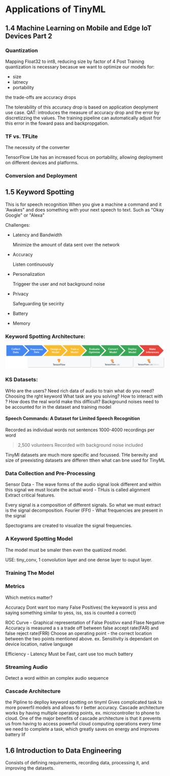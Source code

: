 # Applications of TinyML
## 1.4 Machine Learning on Mobile and Edge IoT Devices Part 2

### Quantization
Mapping Float32 to int8, reducing size by  factor of 4 
Post Training quantization is necessary  becasue we want to optimize our models for:
<ul>
    <li>size</li>
    <li>latnecy</li>
    <li>portability</li>
</ul>
the trade-offs are accuracy drops

The tolerability of this accuracy drop is based on application deoplyment use case.
QAT: introduces the measure of accuracy drop and the error by discretizzing the values. The training pipeline can automatically adjust fror this error in the foward pass and backpropgation. 

### TF vs. TFLite
The necessity of the converter

TensorFlow Lite has an increased focus on portability, allowing deployment on different devices and platforms.

### Conversion and Deployment

## 1.5 Keyword Spotting
This is for speech recognition
When you give a machine a command and it 'Awakes" and does something with your next speech to text. Such as "Okay Google" or "Alexa"

Challenges:
<ul>
    <li>Latency and Bandwidth</li>
        <p>Minimize the amount of data sent over the network</p>    
    <li>Accuracy </li>
        <p>Listen continuously</p>
    <li>Personalization</li>
        <p>Triggeer the user and not background noise</p>
    <li>Privacy</li>
        <p>Safeguarding tje secirity </p>
    <li>Battery</li>
        <p></p>
    <li>Memory</li>
        <p></p>
</ul>


### Keyword Spotting Architecture:
![Alt text](image.png)

### KS Datasets:
WHo are the users? Need rich data of audio to train
what do you need? Choosing the rght keyword
What task are you solving? How to interact with ?
How does the real world make this difficult? Background noises need to be accounted for in the dataset and training model

#### Speech Commands: A Dataset for Limited Speech Recognition
Recorded as individual words not sentences
1000-4000 recordings per word
>2,500 volunteers
Recorded with background noise included

TinyMl datasets are much more specific and focussed. THe berevity and size of preexisting datasets are differen tthen what can bne used for TinyML

### Data Collection and Pre-Processing
Sensor Data - 
The wave forms of the audio signal look different and within this signal we must locate the actual word -  THuis is called alignment
Extract critical features. 

Every signal is a composition of different signals. So what we must extract is the signal decomposition.
Fourier (FFt) - What frequencies are present in the signal

Spectograms are created to visualize the signal frequencies.

### A Keyword Spotting Model
The model must be smaler then even the quatiized model.

USE: tiny_conv, 1 convolution layer and one dense layer to ouput layer.


### Training The Model

### Metrics
Which metrics matter?

Accuracy
    Dont want too many False Positives( the keywaord is yess and saying something similar to yess, iss, sss is counted a correct)

ROC Curve - Graphical representation of 
    False Positivv eand Flase Negative
        Accuracy is measured a s a trade off between false accept rate(FAR) and false reject rate(FRR)
        Choose an operating point - the correct location between the two points mentioned above.
            ex. Sensitivity is dependant on device location, native language

Efficiency - Latency
    Must be Fast, cant use too much battery

### Streaming Audio
Detect a word within an complex audio sequence

### Cascade Architecture
the Pipline to deplloy keyword spotting on tinyml
Gives complicated task to more powerfil models and allows fo r better accuracy. Cascade architecture works by having multiple operating points, ex. microcontroller to phone to cloud.
One of the major benefits of cascade architecture is that it prevents us from having to access powerful cloud computing operations every time we need to complete a task, which greatly saves on energy and improves battery lif

## 1.6 Introduction to Data Engineering
Consists of defining requirements, recording data, processing it, and improving the datasets.